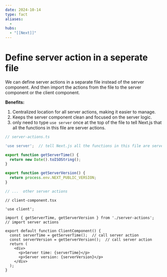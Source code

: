 ```yaml
---
date: 2024-10-14
type: fact
aliases:
  -
hubs:
  - "[[Next]]"
---
```


# Define server action in a seperate file

We can define server actions in a separate file instead of the server component. And then import the actions from the file to the server component or the client component.

**Benefits:**
1. Centralized location for all server actions, making it easier to manage.
2. Keeps the server component clean and focused on the server logic.
3. only need to type `use server` once at the top of the file to tell Next.js that all the functions in this file are server actions.

```ts
// server-actions.ts

'use server';  // tell Next.js all the functions in this file are server actions

export function getServerTime() {
  return new Date().toISOString();
}

export function getServerVersion() {
  return process.env.NEXT_PUBLIC_VERSION;
}

// ...  other server actions

```

```tsx
// client-component.tsx

'use client';

import { getServerTime, getServerVersion } from './server-actions';  // import server actions

export default function ClientComponent() {
  const serverTime = getServerTime();  // call server action
  const serverVersion = getServerVersion();  // call server action
  return (
    <div>
      <p>Server time: {serverTime}</p>
      <p>Server version: {serverVersion}</p>
    </div>
  );
}
```
```tsx
```
